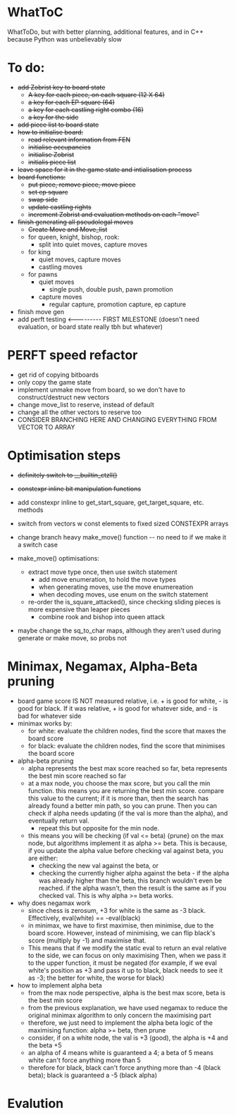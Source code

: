 # WhatToC
WhatToDo, but with better planning, additional features, and in C++ because Python was unbelievably slow

# To do:
- ~~add Zobrist key to board state~~
  - ~~A key for each piece, on each square (12 X 64)~~
  - ~~a key for each EP square (64)~~
  - ~~a key for each castling right combo (16)~~
  - ~~a key for the side~~
- ~~add piece list to board state~~
- ~~how to initialise board:~~
  - ~~read relevant information from FEN~~
  - ~~initialise occupancies~~
  - ~~initialise Zobrist~~
  - ~~initialis piece list~~
- ~~leave space for it in the game state and intialisation process~~
- ~~board functions:~~
  - ~~put piece, remove piece, move piece~~
  - ~~set ep square~~
  - ~~swap side~~
  - ~~update castling rights~~
  - ~~increment Zobrist and evaluation methods on each "move"~~
- ~~finish generating all pseudolegal moves~~
  - ~~Create Move and Move_list~~
  - for queen, knight, bishop, rook:
    - split into quiet moves, capture moves
  - for king
    - quiet moves, capture moves
    - castling moves
  - for pawns
    - quiet moves
      - single push, double push, pawn promotion
    - capture moves
      - regular capture, promotion capture, ep capture
- finish move gen
- add perft testing <--------- FIRST MILESTONE (doesn't need evaluation, or board state really tbh but whatever)

# PERFT speed refactor
- get rid of copying bitboards
- only copy the game state
- implement unmake move from board, so we don't have to construct/destruct new vectors
- change move_list to reserve, instead of default
- change all the other vectors to reserve too
- CONSIDER BRANCHING HERE AND CHANGING EVERYTHING FROM VECTOR TO ARRAY

# Optimisation steps
- ~~definitely switch to __builtin_ctzll()~~
- ~~constexpr inline bit manipulation functions~~
- add constexpr inline to get_start_square, get_target_square, etc. methods
- switch from vectors w const elements to fixed sized CONSTEXPR arrays

- change branch heavy make_move() function -- no need to if we make it a switch case
- make_move() optimisations:
  - extract move type once, then use switch statement
    - add move enumeration, to hold the move types
    - when generating moves, use the move enumereation
    - when decoding moves, use enum on the switch statement
  - re-order the is_square_attacked(), since checking sliding pieces is more expensive than leaper pieces
    - combine rook and bishop into queen attack
- maybe change the sq_to_char maps, although they aren't used during generate or make move, so probs not


# Minimax, Negamax, Alpha-Beta pruning
- board game score IS NOT measured relative, i.e. + is good for white, - is good for black. If it was relative, + is
good for whatever side, and - is bad for whatever side
- minimax works by:
  - for white: evaluate the children nodes, find the score that maxes the board score
  - for black: evaluate the children nodes, find the score that minimises the board score
- alpha-beta pruning
  - alpha represents the best max score reached so far, beta represents the best min score reached so far
  - at a max node, you choose the max score, but you call the min function. this means you are returning the best min
score. compare this value to the current; if it is more than, then the search has already found a better min path, so 
you can prune. Then you can check if alpha needs updating (if the val is more than the alpha), and eventually return val.
    - repeat this but opposite for the min node.
  - this means you will be checking (if val <= beta) {prune} on the max node, but algorithms implement it as
alpha >= beta. This is because, if you update the alpha value before checking val against beta, you are either:
    - checking the new val against the beta, or
    - checking the currently higher alpha against the beta - if the alpha was already higher than the beta, this branch
wouldn't even be reached. if the alpha wasn't, then the result is the same as if you checked val. This is why alpha >= beta works.
- why does negamax work
  - since chess is zerosum, +3 for white is the same as -3 black. Effectively, eval(white) == -eval(black)
  - in minimax, we have to first maximise, then minimise, due to the board score. However, instead of minimising, we can
flip black's score (multiply by -1) and maximise that.
  - This means that if we modify the static eval to return an eval relative to the side, we can focus on only maximising
Then, when we pass it to the upper function, it must be negated (for example, if we eval white's position as +3 and pass
it up to black, black needs to see it as -3; the better for white, the worse for black)
- how to implement alpha beta
  - from the max node perspective, alpha is the best max score, beta is the best min score
  - from the previous explanation, we have used negamax to reduce the original minimax algorithm to only concern the
maximising part
  - therefore, we just need to implement the alpha beta logic of the maximising function: alpha >= beta, then prune
  - consider, if on a white node, the val is +3 (good), the alpha is +4 and the beta +5
  - an alpha of 4 means white is guaranteed a 4; a beta of 5 means white can't force anything more than 5
  - therefore for black, black can't force anything more than -4 (black beta); black is guaranteed a -5 (black alpha)
  
# Evalution
